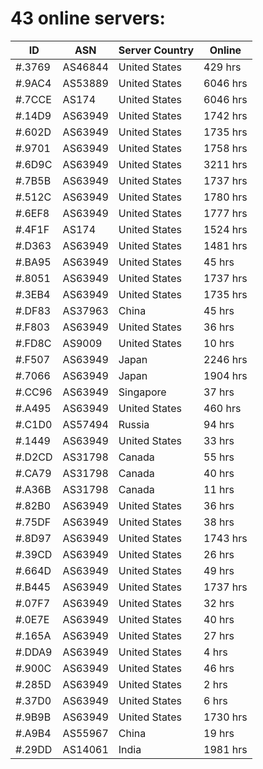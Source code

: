 # 43 online servers:

| ID | ASN | Server Country | Online |
| ------ | ------ | ------ | ------ |
| #.3769 | AS46844 | United States | 429 hrs |
| #.9AC4 | AS53889 | United States | 6046 hrs |
| #.7CCE | AS174 | United States | 6046 hrs |
| #.14D9 | AS63949 | United States | 1742 hrs |
| #.602D | AS63949 | United States | 1735 hrs |
| #.9701 | AS63949 | United States | 1758 hrs |
| #.6D9C | AS63949 | United States | 3211 hrs |
| #.7B5B | AS63949 | United States | 1737 hrs |
| #.512C | AS63949 | United States | 1780 hrs |
| #.6EF8 | AS63949 | United States | 1777 hrs |
| #.4F1F | AS174 | United States | 1524 hrs |
| #.D363 | AS63949 | United States | 1481 hrs |
| #.BA95 | AS63949 | United States | 45 hrs |
| #.8051 | AS63949 | United States | 1737 hrs |
| #.3EB4 | AS63949 | United States | 1735 hrs |
| #.DF83 | AS37963 | China | 45 hrs |
| #.F803 | AS63949 | United States | 36 hrs |
| #.FD8C | AS9009 | United States | 10 hrs |
| #.F507 | AS63949 | Japan | 2246 hrs |
| #.7066 | AS63949 | Japan | 1904 hrs |
| #.CC96 | AS63949 | Singapore | 37 hrs |
| #.A495 | AS63949 | United States | 460 hrs |
| #.C1D0 | AS57494 | Russia | 94 hrs |
| #.1449 | AS63949 | United States | 33 hrs |
| #.D2CD | AS31798 | Canada | 55 hrs |
| #.CA79 | AS31798 | Canada | 40 hrs |
| #.A36B | AS31798 | Canada | 11 hrs |
| #.82B0 | AS63949 | United States | 36 hrs |
| #.75DF | AS63949 | United States | 38 hrs |
| #.8D97 | AS63949 | United States | 1743 hrs |
| #.39CD | AS63949 | United States | 26 hrs |
| #.664D | AS63949 | United States | 49 hrs |
| #.B445 | AS63949 | United States | 1737 hrs |
| #.07F7 | AS63949 | United States | 32 hrs |
| #.0E7E | AS63949 | United States | 40 hrs |
| #.165A | AS63949 | United States | 27 hrs |
| #.DDA9 | AS63949 | United States | 4 hrs |
| #.900C | AS63949 | United States | 46 hrs |
| #.285D | AS63949 | United States | 2 hrs |
| #.37D0 | AS63949 | United States | 6 hrs |
| #.9B9B | AS63949 | United States | 1730 hrs |
| #.A9B4 | AS55967 | China | 19 hrs |
| #.29DD | AS14061 | India | 1981 hrs |

